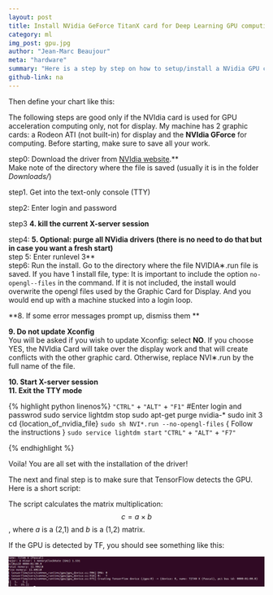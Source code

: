 ```yaml
---
layout: post
title: Install NVidia GeForce TitanX card for Deep Learning GPU computing
category: ml
img_post: gpu.jpg
author: "Jean-Marc Beaujour"
meta: "hardware"
summary: "Here is a step by step on how to setup/install a NVidia GPU card on a Linux machine as a secondary graphic card for Deep Learning computation. That includes some tricks during the installation of the driver to prevent some known issues such as infinite login loop. "
github-link: na
---
```



Then define your chart like this:


The following steps are good only if the NVIdia card is used for GPU acceleration computing only, not for display. My machine has 2 graphic cards: a Rodeon ATI (not built-in) for display and the **NVIdia GForce** for computing. Before starting, make sure to save all your work.


step0:  Download the driver from <a href="http://www.nvidia.com/Download/index.aspx">NVIdia website</a>.**
<br>Make note of the directory where the file is saved (usually it is in the folder <i>Downloads/</i>)

step1. Get into the text-only console (TTY)

step2: Enter login and password <br>

step3 **4. kill the current X-server session**<br>

step4: **5. Optional: purge all NVidia drivers (there is no need to do that but in case you want a fresh start)** <br>
step 5:  Enter runlevel 3**<br>
step6: Run the install. Go to the directory where the file NVIDIA&lowast;.run file is saved. If you have 1 install file, type:
It is important to include the option `no-opengl--files` in the command. If it is not included, the install would overwrite the opengl files used by the Graphic Card for Display. And you would end up with a machine stucked into a login loop.

**8. If some error messages prompt up, dismiss them **<br>

**9. Do not update Xconfig**<br>
You will be asked if you wish to update Xconfig: select **NO**. If you choose YES, the NVIdia Card will take over the display work and that will create conflicts with the other graphic card.
Otherwise, replace NVI&lowast;.run by the full name of the file.

**10. Start X-server session**<br>
**11. Exit the TTY mode**<br>


{% highlight python linenos%}
`"CTRL"` + `"ALT"` + `"F1"`
#Enter login and passwrod
sudo service lightdm stop
sudo apt-get purge nvidia-*
sudo init 3
cd {location_of_nvidia_file}
`sudo sh NVI*.run --no-opengl-files`
{ Follow the instructions }
`sudo service lightdm start`
`"CTRL"` + `"ALT"` + `"F7"` 

{% endhighlight %}


Voila! You are all set with the installation of the driver!


The next and final step is to make sure that TensorFlow detects the GPU. Here is a short script:

<script src="https://gist.github.com/jmlb/5e10a6df497b0c777b891d4c790fb4c5.js"></script>

The script calculates the matrix multiplication: $$c = a \times b$$, where *a* is a (2,1) and *b* is a (1,2) matrix.

If the GPU is detected by TF, you should see something like this:

<img src="/images/20161129/gpu.png" width="1200em" align="center">


